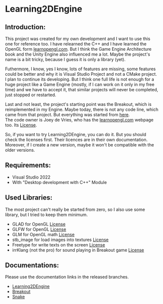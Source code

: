 # Learning2DEngine

## Introduction:
This project was created for my own development and
I want to use this one for reference too.
I have relearned the C++ and I have learned the OpenGL form
[learnopengl.com](https://learnopengl.com/).
But I think the Game Engine Architecture book
and the Unity Engine also influenced me a lot.
Maybe the project's name is a bit tricky, because I guess it is only a library (yet).

Futhermore, I know, yes I know, lots of features are missing,
some features could be better and why it is Visual Studio Project and not
a CMake project.
I plan to continue its developing. But I think one full life is not enough
for a huge project like a Game Engine (mostly, if I can work on it only in my free time)
and we have to accept it, that similar projects will never be completed, just stopped
or restarted.

Last and not least, the project's starting point was the Breakout, which is reimplemented in my Engine.
Maybe today, there is not any code line, which came from that project.
But everything was started from [here](https://learnopengl.com/In-Practice/2D-Game/Breakout).  
The code owner is Joey de Vries, who has the
[learnopengl.com](https://learnopengl.com/) webpage too.
Its [License](https://learnopengl.com/About).

So, if you want to try Learning2DEngine, you can do it.
But you should check the licenses first. Their licences are in their own documentation.  
Moreover, if I create a new version, maybe it won't be compatible with the older versions.

## Requirements:
- Visual Studio 2022
- With "Desktop development with C++" Module

## Used Libraries:
The most project can't really be started from zero, so I also use some library,
but I tried to keep them minimum.
- GLAD for OpenGL [License](https://github.com/Dav1dde/glad?tab=License-1-ov-file)
- GLFW for OpenGL [License](https://www.glfw.org/license.html)
- GLM for OpenGL math [License](https://github.com/g-truc/glm?tab=License-1-ov-file)
- stb_image for load images into textures [License](https://github.com/nothings/stb?tab=License-1-ov-file)
- Freetype for write texts on the screen [License](https://freetype.org/license.html)
- irrKlang (not the pro) for sound playing in Breakout game [License](https://www.ambiera.com/irrklang/license.html)

## Documentations:
Please use the documentation links in the released branches.
- [Learning2DEngine](Documentations/Learning2DEngine.md)
- [Breakout](Documentations/Breakout.md)
- [Snake](Documentations/Snake.md)